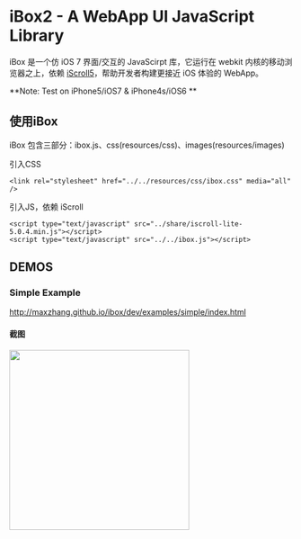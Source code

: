 # iBox2 - A WebApp UI JavaScript Library

iBox 是一个仿 iOS 7 界面/交互的 JavaScirpt 库，它运行在 webkit 内核的移动浏览器之上，依赖 [iScroll5](https://github.com/cubiq/iscroll)，帮助开发者构建更接近 iOS 体验的 WebApp。

**Note: Test on iPhone5/iOS7 & iPhone4s/iOS6 **

## 使用iBox

iBox 包含三部分：ibox.js、css(resources/css)、images(resources/images)

引入CSS
```
<link rel="stylesheet" href="../../resources/css/ibox.css" media="all" />
```

引入JS，依赖 iScroll
```
<script type="text/javascript" src="../share/iscroll-lite-5.0.4.min.js"></script>
<script type="text/javascript" src="../../ibox.js"></script>
```

## DEMOS

### Simple Example

http://maxzhang.github.io/ibox/dev/examples/simple/index.html

#### 截图

<img src="https://raw.github.com/maxzhang/ibox2/master/examples/share/feature.png" width="320" />



